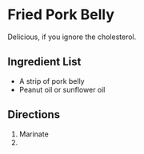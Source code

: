 # Fried Pork Belly
Delicious, if you ignore the cholesterol.

## Ingredient List
- A strip of pork belly
- Peanut oil or sunflower oil

## Directions
1. Marinate
2. 